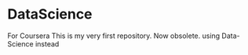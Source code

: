 # DataScience
For Coursera
This is my very first repository.
Now obsolete. using Data-Science instead


